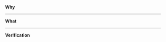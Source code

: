 **Why**

<!-- Explain why this change is necessary and why it was completed -->

---

**What**

<!-- State what changes are included in this pull request -->

---

**Verification**

<!-- Describe how others can test and verify this feature -->
